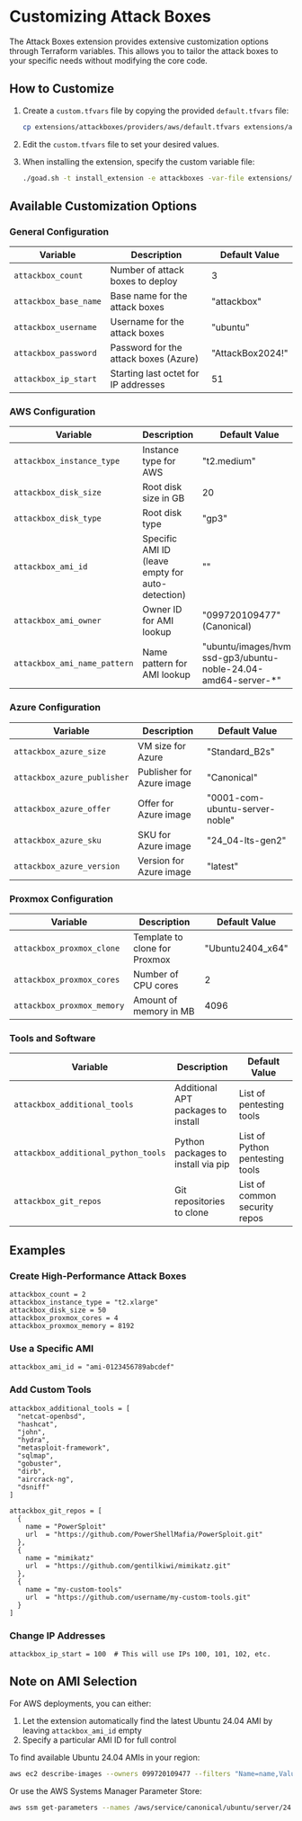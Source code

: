 # Customizing Attack Boxes

The Attack Boxes extension provides extensive customization options through Terraform variables. This allows you to tailor the attack boxes to your specific needs without modifying the core code.

## How to Customize

1. Create a `custom.tfvars` file by copying the provided `default.tfvars` file:

   ```bash
   cp extensions/attackboxes/providers/aws/default.tfvars extensions/attackboxes/providers/aws/custom.tfvars
   ```

2. Edit the `custom.tfvars` file to set your desired values.

3. When installing the extension, specify the custom variable file:

   ```bash
   ./goad.sh -t install_extension -e attackboxes -var-file extensions/attackboxes/providers/aws/custom.tfvars
   ```

## Available Customization Options

### General Configuration

| Variable | Description | Default Value |
|----------|-------------|---------------|
| `attackbox_count` | Number of attack boxes to deploy | 3 |
| `attackbox_base_name` | Base name for the attack boxes | "attackbox" |
| `attackbox_username` | Username for the attack boxes | "ubuntu" |
| `attackbox_password` | Password for the attack boxes (Azure) | "AttackBox2024!" |
| `attackbox_ip_start` | Starting last octet for IP addresses | 51 |

### AWS Configuration

| Variable | Description | Default Value |
|----------|-------------|---------------|
| `attackbox_instance_type` | Instance type for AWS | "t2.medium" |
| `attackbox_disk_size` | Root disk size in GB | 20 |
| `attackbox_disk_type` | Root disk type | "gp3" |
| `attackbox_ami_id` | Specific AMI ID (leave empty for auto-detection) | "" |
| `attackbox_ami_owner` | Owner ID for AMI lookup | "099720109477" (Canonical) |
| `attackbox_ami_name_pattern` | Name pattern for AMI lookup | "ubuntu/images/hvm-ssd-gp3/ubuntu-noble-24.04-amd64-server-*" |

### Azure Configuration

| Variable | Description | Default Value |
|----------|-------------|---------------|
| `attackbox_azure_size` | VM size for Azure | "Standard_B2s" |
| `attackbox_azure_publisher` | Publisher for Azure image | "Canonical" |
| `attackbox_azure_offer` | Offer for Azure image | "0001-com-ubuntu-server-noble" |
| `attackbox_azure_sku` | SKU for Azure image | "24_04-lts-gen2" |
| `attackbox_azure_version` | Version for Azure image | "latest" |

### Proxmox Configuration

| Variable | Description | Default Value |
|----------|-------------|---------------|
| `attackbox_proxmox_clone` | Template to clone for Proxmox | "Ubuntu2404_x64" |
| `attackbox_proxmox_cores` | Number of CPU cores | 2 |
| `attackbox_proxmox_memory` | Amount of memory in MB | 4096 |

### Tools and Software

| Variable | Description | Default Value |
|----------|-------------|---------------|
| `attackbox_additional_tools` | Additional APT packages to install | List of pentesting tools |
| `attackbox_additional_python_tools` | Python packages to install via pip | List of Python pentesting tools |
| `attackbox_git_repos` | Git repositories to clone | List of common security repos |

## Examples

### Create High-Performance Attack Boxes

```hcl
attackbox_count = 2
attackbox_instance_type = "t2.xlarge"
attackbox_disk_size = 50
attackbox_proxmox_cores = 4
attackbox_proxmox_memory = 8192
```

### Use a Specific AMI

```hcl
attackbox_ami_id = "ami-0123456789abcdef"
```

### Add Custom Tools

```hcl
attackbox_additional_tools = [
  "netcat-openbsd",
  "hashcat",
  "john",
  "hydra",
  "metasploit-framework",
  "sqlmap",
  "gobuster",
  "dirb",
  "aircrack-ng",
  "dsniff"
]

attackbox_git_repos = [
  {
    name = "PowerSploit"
    url  = "https://github.com/PowerShellMafia/PowerSploit.git"
  },
  {
    name = "mimikatz"
    url  = "https://github.com/gentilkiwi/mimikatz.git"
  },
  {
    name = "my-custom-tools"
    url  = "https://github.com/username/my-custom-tools.git"
  }
]
```

### Change IP Addresses

```hcl
attackbox_ip_start = 100  # This will use IPs 100, 101, 102, etc.
```

## Note on AMI Selection

For AWS deployments, you can either:

1. Let the extension automatically find the latest Ubuntu 24.04 AMI by leaving `attackbox_ami_id` empty
2. Specify a particular AMI ID for full control

To find available Ubuntu 24.04 AMIs in your region:

```bash
aws ec2 describe-images --owners 099720109477 --filters "Name=name,Values=ubuntu/images/hvm-ssd-gp3/ubuntu-noble-24.04-amd64-server-*" --query "reverse(sort_by(Images, &CreationDate))[0].[ImageId,Name]" --output text
```

Or use the AWS Systems Manager Parameter Store:

```bash
aws ssm get-parameters --names /aws/service/canonical/ubuntu/server/24.04/stable/current/amd64/hvm/ebs-gp3/ami-id --query "Parameters[0].Value" --output text
```
